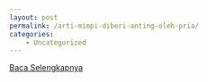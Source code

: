 ```yaml
---
layout: post
permalink: /arti-mimpi-diberi-anting-oleh-pria/
categories:
    - Uncategorized
---
```


[Baca Selengkapnya](/10)
